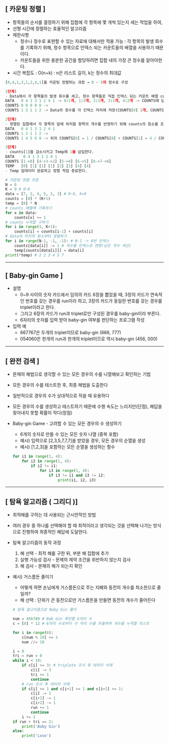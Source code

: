 ## [ 카운팅 정렬 ]

- 항목들의 순서를 결정하기 위해 집합에 각 항목에 몇 개씩 있는지 세는 작업을 하여,
- 선형 시간에 정렬하는 효율적인 알고리즘
- 제한사항
    - 정수나 정수로 표현할 수 있는 자료에 대해서만 적용 가능 : 각 항목의 발생 회수를 기록하기 위해, 정수 항목으로 인덱스 되는 카운트들의 배열을 사용하기 때문이다.
    - 카운트들을 위한 충분한 공간을 할당하려면 집합 내의 가장 큰 정수를 알아야한다.
- 시간 복잡도 : O(n+k) : n은 리스트 길이, k는 정수의 최대값

```python
[0,4,1,3,1,2,4,1]을 카운팅 정렬하는 과정 → 0 ~ 4의 정수로 구성

1단계)
- Data에서 각 항목들의 발생 회수를 세고, 정수 항목들로 직접 인덱스 되는 카운트 배열 counts에 저장한다.
DATA   0 4 1 3 1 2 4 1 -> 0:1개, 1:3개, 2:1개, 3:1개, 4:2개 -> COUNTS에 담기
COUNTS 0 0 0 0 0 ->
COUNTS 1 3 1 1 2 -> Data의 정수를 각 인덱스 자리에 저장(COUNTS[0] 1개, COUNTS[1] 3개, ...)

2단계)
- 정렬된 집합에서 각 항목의 앞에 위치할 항목의 개수를 반영하기 위해 counts의 원소를 조정한다
DATA   0 4 1 3 1 2 4 1
COUNTS 1 3 1 1 2 ->
COUNTS 1 4 5 6 8 -> 위의 COUNTS[0] = 1 / COUNTS[0] + COUNTS[1] = 4 / COUNTS[1] + COUNTS[2] = 5, ...

3단계)
- counts[1]을 감소시키고 Temp에 1을 삽입한다.
DATA    0 4 1 3 1 2 4 1
COUNTS [1->0] [4->3->2] [5->4] [6->5] [8->7->6]
TEMP   [0] [1] [1] [1] [2] [3] [4] [4]
- Temp 업데이터 완료하고 정렬 작업 종료한다.
```

```python
# 카운팅 정렬 과정
N = 6
K = 9 # 0~K
data = [7, 2, 4, 5, 2, 3] # 0~9, K=9
counts = [0] * (K+1)
temp = [0] * N
# counts 배열에 기록하기
for x in data:
    counts[x] += 1
# counts 누적합 구하기
for i in range(1, K+1):
    counts[i] = counts[i-1] + counts[i]
# data의 마지막 원소부터 정렬하기
for i in range(N-1, -1, -1): # N-1 -> 0번 인덱스
    counts[data[i]] -= 1 # 개수를 인덱스로 변환(남은 갯수 계산)
    temp[counts[data[i]]] = data[i]
print(*temp) # 2 2 3 4 5 7
```

---

## [ Baby-gin Game ]

- 설명
    - 0~9 사이의 숫자 카드에서 임의의 카드 6장을 뽑았을 때, 3장의 카드가 연속적인 번호를 갖는 경우를 run이라 하고, 3장의 카드가 동일한 번호를 갖는 경우를 triplet이라고 한다.
    - 그리고 6장의 카드가 run과 triplet로만 구성된 경우를 baby-gin이라 부른다.
    - 6자리의 숫자를 입력 받아 baby-gin 여부를 판단하는 프로그램 작성
- 입력 예
    - 667767은 두개의 triplet이므로 baby-gin (666, 777)
    - 054060은 한개의 run과 한개의 triplet이므로 역시 baby-gin (456, 000)

---

## [ 완전 검색 ]

- 문제의 해법으로 생각할 수 있는 모든 경우의 수를 나열해보고 확인하는 기법
- 모든 경우의 수를 테스트한 후, 최종 해법을 도출한다
- 일반적으로 경우의 수가 상대적으로 작을 때 유용하다
- 모든 경우의 수를 생성하고 테스트하기 때문에 수행 속도는 느리지만(단점), 해답을 찾아내지 못할 확률이 작다(장점)
- Baby-gin Game - 고려할 수 있는 모든 경우의 수 생성하기
    - 6개의 숫자로 만들 수 있는 모든 숫자 나열 (중복 포함)
    - 예시) 입력으로 [2,3,5,7,7,7]을 받았을 경우, 모든 경우의 순열을 생성
    - 예시) [1,2,3]을 포함하는 모든 순열을 생성하는 함수
    
    ```python
    for i1 in range(1, 4):
    	for i2 in range(1, 4):
    		if i2 != i1:
    			for i3 in range(1, 4):
    				if i3 != i1 and i3 != i2:
    					print(i1, i2, i3)
    ```
    

---

## [ 탐욕 알고리즘 ( 그리디 )]

- 최적해를 구하는 데 사용되는 근시안적인 방법
- 여러 경우 중 하나를 선택해야 할 때 최적이라고 생각되는 것을 선택해 나가는 방식으로 진행하여 최종적인 해답에 도달한다.
- 탐욕 알고리즘의 동작 과정
    1. 해 선택 - 최적 해를 구한 뒤, 부분 해 집합에 추가
    2. 실행 가능성 검사 - 문제의 제약 조건을 위반하지 않는지 검사
    3. 해 검사 - 문재의 해가 되는지 확인
- 예시) 거스름돈 줄이기
    - 어떻게 하면 손님에게 거스름돈으로 주는 지폐와 동전의 개수를 최소한으로 줄일까?
    - 해 선택 : 단위가 큰 동전으로만 거스름돈을 만들면 동전의 개수가 줄어든다
    
    ```python
    # 탐욕 알고리즘으로 Baby Gin 풀이
    
    num = 456789 # Bab Gin 확인할 6자리 수
    c = [0] * 12 # 6자리 수로부터 각 자리 수를 추출하여 개수를 누적할 리스트
    
    for i in range(6):
        c[num % 10] += 1
        num //= 10
    
    i = 0
    tri = run = 0
    while i < 10:
        if c[i] >= 3: # triplete 조사 후 데이터 삭제
            c[i] -= 3
            tri += 1
            continue
        # run 조사 후 데이터 삭제
        if c[i] >= 1 and c[i+1] >= 1 and c[i+2] >= 1:
            c[i] -= 1
            c[i+1] -= 1
            c[i+2] -= 1
            run += 1
            continue
        i += 1
    if run + tri == 2:
        print('Baby Gin')
    else:
        print('Lose')
    ```